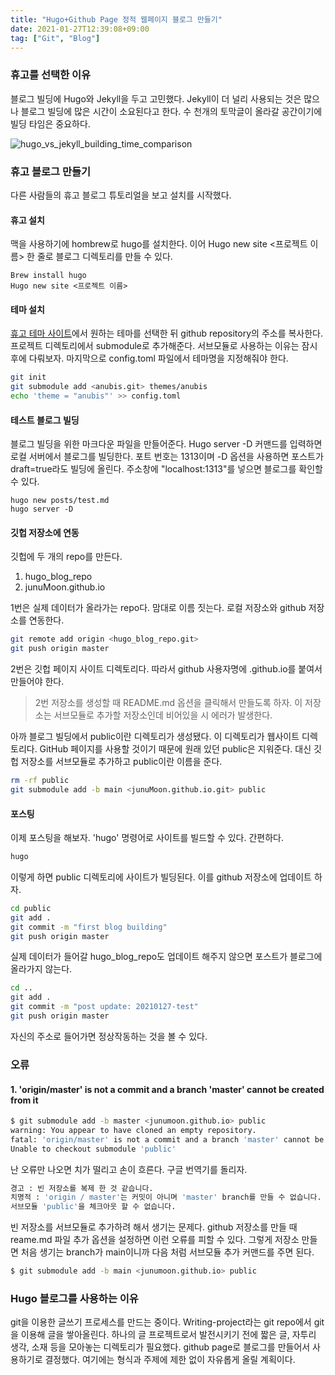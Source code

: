 ```yaml
---
title: "Hugo+Github Page 정적 웹페이지 블로그 만들기"
date: 2021-01-27T12:39:08+09:00
tag: ["Git", "Blog"]
---
```


### 휴고를 선택한 이유

블로그 빌딩에 Hugo와 Jekyll을 두고 고민했다.
Jekyll이 더 널리 사용되는 것은 많으나 블로그 빌딩에 많은 시간이 소요된다고 한다. 수 천개의 토막글이 올라갈 공간이기에 빌딩 타임은 중요하다.

![hugo_vs_jekyll_building_time_comparison](https://res.cloudinary.com/forestry-io/image/fetch/c_limit,dpr_auto,f_auto,q_80,w_1382/https://forestry.io/uploads/2018/01/hugo-vs-jekyll-basic-test-1.png)

### 휴고 블로그 만들기

다른 사람들의 휴고 블로그 튜토리얼을 보고 설치를 시작했다.

#### 휴고 설치

맥을 사용하기에 hombrew로 hugo를 설치한다.
이어 Hugo new site <프로젝트 이름> 한 줄로 블로그 디렉토리를 만들 수 있다.

```
Brew install hugo
Hugo new site <프로젝트 이름>
```

#### 테마 설치

[휴고 테마 사이트](https://themes.gohugo.io)에서 원하는 테마를 선택한 뒤 github repository의 주소를 복사한다.
프로젝트 디렉토리에서 submodule로 추가해준다.
서브모듈로 사용하는 이유는 잠시 후에 다뤄보자.
마지막으로 config.toml 파일에서 테마명을 지정해줘야 한다.

```bash
git init
git submodule add <anubis.git> themes/anubis
echo 'theme = "anubis"' >> config.toml
```

#### 테스트 블로그 빌딩

블로그 빌딩을 위한 마크다운 파일을 만들어준다.
Hugo server -D 커맨드를 입력하면 로컬 서버에서 블로그를 빌딩한다.
포트 번호는 1313이며 -D 옵션을 사용하면 포스트가 draft=true라도 빌딩에 올린다.
주소창에 "localhost:1313"를 넣으면 블로그를 확인할 수 있다.

```
hugo new posts/test.md
hugo server -D
```

#### 깃헙 저장소에 연동

깃헙에 두 개의 repo를 만든다. 

1. hugo_blog_repo
2. junuMoon.github.io

1번은 실제 데이터가 올라가는 repo다.
맘대로 이름 짓는다.
로컬 저장소와 github 저장소를 연동한다.

```bash
git remote add origin <hugo_blog_repo.git>
git push origin master
```

2번은 깃헙 페이지 사이트 디렉토리다.
따라서 github 사용자명에 .github.io를 붙여서 만들어야 한다.

> 2번 저장소를 생성할 때 README.md 옵션을 클릭해서 만들도록 하자. 이 저장소는 서브모듈로 추가할 저장소인데 비어있을 시 에러가 발생한다.

아까 블로그 빌딩에서 public이란 디렉토리가 생성됐다.
이 디렉토리가 웹사이트 디렉토리다.
GitHub 페이지를 사용할 것이기 때문에 원래 있던 public은 지워준다.
대신 깃헙 저장소를 서브모듈로 추가하고 public이란 이름을 준다.

```bash
rm -rf public
git submodule add -b main <junuMoon.github.io.git> public
```

#### 포스팅

이제 포스팅을 해보자. 'hugo' 명령어로 사이트를 빌드할 수 있다.
간편하다.

```bash
hugo
```

이렇게 하면 public 디렉토리에 사이트가 빌딩된다.
이를 github 저장소에 업데이트 하자.

```bash
cd public
git add .
git commit -m "first blog building"
git push origin master
```

실제 데이터가 들어갈 hugo_blog_repo도 업데이트 해주지 않으면 포스트가 블로그에 올라가지 않는다.

```bash
cd ..
git add .
git commit -m "post update: 20210127-test"
git push origin master
```

자신의 주소로 들어가면 정상작동하는 것을 볼 수 있다.

### 오류

#### 1. 'origin/master' is not a commit and a branch 'master' cannot be created from it

```bash
$ git submodule add -b master <junumoon.github.io> public
warning: You appear to have cloned an empty repository.
fatal: 'origin/master' is not a commit and a branch 'master' cannot be created from it
Unable to checkout submodule 'public'
```

난 오류만 나오면 치가 떨리고 손이 흐른다.
구글 번역기를 돌리자.

```bash
경고 : 빈 저장소를 복제 한 것 같습니다.
치명적 : 'origin / master'는 커밋이 아니며 'master' branch를 만들 수 없습니다.
서브모듈 'public'을 체크아웃 할 수 없습니다.
```

빈 저장소를 서브모듈로 추가하려 해서 생기는 문제다.
github 저장소를 만들 때 reame.md 파일 추가 옵션을 설정하면 이런 오류를 피할 수 있다.
그렇게 저장소 만들면 처음 생기는 branch가 main이니까 다음 처럼 서브모듈 추가 커맨드를 주면 된다.

```bash
$ git submodule add -b main <junumoon.github.io> public
```

### Hugo 블로그를 사용하는 이유

git을 이용한 글쓰기 프로세스를 만드는 중이다.
Writing-project라는 git repo에서 git을 이용해 글을 쌓아올린다.
하나의 글 프로젝트로서 발전시키기 전에 짧은 글, 자투리 생각, 소재 등을 모아놓는 디렉토리가 필요했다.
github page로 블로그를 만들어서 사용하기로 결정했다.
여기에는 형식과 주제에 제한 없이 자유롭게 올릴 계획이다.

